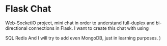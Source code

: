 # Flask Chat

Web-SocketIO project, mini chat in order to understand full-duplex and bi-directional connections in Flask.
I want to create this chat with using 

SQL 
Redis
And I will try to add even MongoDB, just in learning purposes. )
